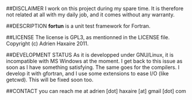 ##DISCLAIMER
I work on this project during my spare time. It is therefore not related at all with my daily job, and it comes without any warranty.

##DESCRIPTION
**fortun** is a unit test framework for Fortran.

##LICENSE
The license is GPL3, as mentionned in the LICENSE file.
Copyright (c) Adrien Haxaire 2011.

##DEVELOPMENT STATUS
As it is developped under GNU/Linux, it is incompatible with MS Windows at the moment. I get back to this issue as soon as I have something satisfying. The same goes for the compilers. I develop it with gfortran, and I use some extensions to ease I/O (like getcwd). This will be fixed soon too. 

##CONTACT
you can reach me at adrien [dot] haxaire [at] gmail [dot] com